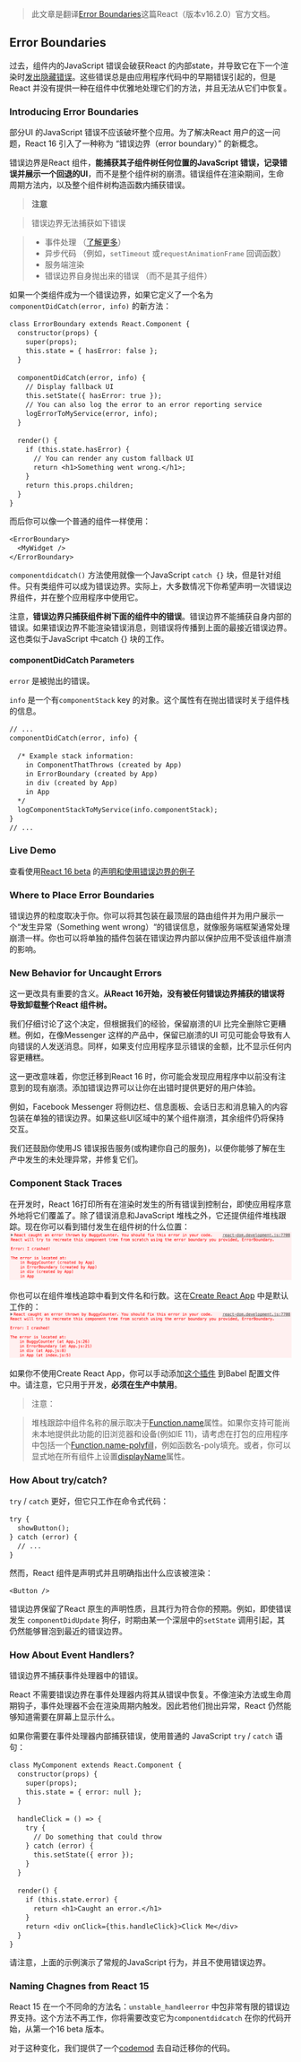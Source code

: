 > 此文章是翻译[Error Boundaries](https://reactjs.org/docs/error-boundaries.html)这篇React（版本v16.2.0）官方文档。

## Error Boundaries

过去，组件内的JavaScript 错误会破获React 的内部state，并导致它在下一个渲染时[发出](https://github.com/facebook/react/issues/4026)[隐藏](https://github.com/facebook/react/issues/6895)[错误](https://github.com/facebook/react/issues/8579)。这些错误总是由应用程序代码中的早期错误引起的，但是React 并没有提供一种在组件中优雅地处理它们的方法，并且无法从它们中恢复。

### Introducing Error Boundaries

部分UI 的JavaScript 错误不应该破坏整个应用。为了解决React 用户的这一问题，React 16 引入了一种称为 “错误边界（error boundary）” 的新概念。

错误边界是React 组件，**能捕获其子组件树任何位置的JavaScript 错误，记录错误并展示一个回退的UI**，而不是整个组件树的崩溃。错误组件在渲染期间，生命周期方法内，以及整个组件树构造函数内捕获错误。

>**注意**

>错误边界无法捕获如下错误

>* 事件处理 （[了解更多](https://reactjs.org/docs/error-boundaries.html#how-about-event-handlers)）
>* 异步代码 （例如，`setTimeout` 或`requestAnimationFrame` 回调函数）
>* 服务端渲染
>* 错误边界自身抛出来的错误 （而不是其子组件）

如果一个类组件成为一个错误边界，如果它定义了一个名为`componentDidCatch(error, info)` 的新方法：

```
class ErrorBoundary extends React.Component {
  constructor(props) {
    super(props);
    this.state = { hasError: false };
  }

  componentDidCatch(error, info) {
    // Display fallback UI
    this.setState({ hasError: true });
    // You can also log the error to an error reporting service
    logErrorToMyService(error, info);
  }

  render() {
    if (this.state.hasError) {
      // You can render any custom fallback UI
      return <h1>Something went wrong.</h1>;
    }
    return this.props.children;
  }
}
```

而后你可以像一个普通的组件一样使用：

```
<ErrorBoundary>
  <MyWidget />
</ErrorBoundary>
```

`componentdidcatch()` 方法使用就像一个JavaScript `catch {}` 块，但是针对组件。只有类组件可以成为错误边界。实际上，大多数情况下你希望声明一次错误边界组件，并在整个应用程序中使用它。

注意，**错误边界只捕获组件树下面的组件中的错误**。错误边界不能捕获自身内部的错误。如果错误边界不能渲染错误消息，则错误将传播到上面的最接近错误边界。这也类似于JavaScript 中catch {} 块的工作。

#### componentDidCatch Parameters

`error` 是被抛出的错误。

`info` 是一个有`componentStack` key 的对象。这个属性有在抛出错误时关于组件栈的信息。

```
// ...
componentDidCatch(error, info) {

  /* Example stack information:
    in ComponentThatThrows (created by App)
    in ErrorBoundary (created by App)
    in div (created by App)
    in App
  */
  logComponentStackToMyService(info.componentStack);
}
// ...
```

### Live Demo

查看使用[React 16 beta](https://github.com/facebook/react/issues/10294) 的[声明和使用错误边界的例子](https://codepen.io/gaearon/pen/wqvxGa?editors=0010)

### Where to Place Error Boundaries

错误边界的粒度取决于你。你可以将其包装在最顶层的路由组件并为用户展示一个“发生异常（Something went wrong）“的错误信息，就像服务端框架通常处理崩溃一样。你也可以将单独的插件包装在错误边界内部以保护应用不受该组件崩溃的影响。

### New Behavior for Uncaught Errors

这一更改具有重要的含义。**从React 16开始，没有被任何错误边界捕获的错误将导致卸载整个React 组件树。**

我们仔细讨论了这个决定，但根据我们的经验，保留崩溃的UI 比完全删除它更糟糕。例如，在像Messenger 这样的产品中，保留已崩溃的UI 可见可能会导致有人向错误的人发送消息。同样，如果支付应用程序显示错误的金额，比不显示任何内容更糟糕。

这一更改意味着，你您迁移到React 16 时，你可能会发现应用程序中以前没有注意到的现有崩溃。添加错误边界可以让你在出错时提供更好的用户体验。

例如，Facebook Messenger 将侧边栏、信息面板、会话日志和消息输入的内容包装在单独的错误边界。如果这些UI区域中的某个组件崩溃，其余组件仍将保持交互。

我们还鼓励你使用JS 错误报告服务(或构建你自己的服务)，以便你能够了解在生产中发生的未处理异常，并修复它们。

### Component Stack Traces

在开发时，React 16打印所有在渲染时发生的所有错误到控制台，即使应用程序意外地将它们覆盖了。除了错误消息和JavaScript 堆栈之外，它还提供组件堆栈跟踪。现在你可以看到错付发生在组件树的什么位置：
![error-boundaries-stack-trace.png](img/error-boundaries-stack-trace.png)

你也可以在组件堆栈追踪中看到文件名和行数。这在[Create React App](https://github.com/facebookincubator/create-react-app) 中是默认工作的：
![error-boundaries-stack-trace-line-numbers.png](img/error-boundaries-stack-trace-line-numbers.png)

如果你不使用Create React App，你可以手动添加[这个插件](https://www.npmjs.com/package/babel-plugin-transform-react-jsx-source) 到Babel 配置文件中。请注意，它只用于开发，**必须在生产中禁用**。

>注意：

>堆栈跟踪中组件名称的展示取决于[Function.name](https://developer.mozilla.org/en-US/docs/Web/JavaScript/Reference/Global_Objects/Function/name)属性。如果你支持可能尚未本地提供此功能的旧浏览器和设备(例如IE 11)，请考虑在打包的应用程序中包括一个[Function.name-polyfill](https://developer.mozilla.org/en-US/docs/Web/JavaScript/Reference/Global_Objects/Function/name)，例如函数名-poly填充。或者，你可以显式地在所有组件上设置[displayName](https://reactjs.org/docs/react-component.html#displayname)属性。

### How About try/catch?

`try` / `catch` 更好，但它只工作在命令式代码：

```
try {
  showButton();
} catch (error) {
  // ...
}
```

然而，React 组件是声明式并且明确指出什么应该被渲染：

```
<Button />
```

错误边界保留了React 原生的声明性质，且其行为符合你的预期。例如，即使错误发生 `componentDidUpdate` 狗仔，时期由某一个深层中的`setState` 调用引起，其仍然能够冒泡到最近的错误边界。

### How About Event Handlers?

错误边界不捕获事件处理器中的错误。

React 不需要错误边界在事件处理器内将其从错误中恢复。不像渲染方法或生命周期钩子，事件处理器不会在渲染周期内触发。因此若他们抛出异常，React 仍然能够知道需要在屏幕上显示什么。

如果你需要在事件处理器内部捕获错误，使用普通的 JavaScript `try` / `catch` 语句：

```
class MyComponent extends React.Component {
  constructor(props) {
    super(props);
    this.state = { error: null };
  }

  handleClick = () => {
    try {
      // Do something that could throw
    } catch (error) {
      this.setState({ error });
    }
  }

  render() {
    if (this.state.error) {
      return <h1>Caught an error.</h1>
    }
    return <div onClick={this.handleClick}>Click Me</div>
  }
}
```

请注意，上面的示例演示了常规的JavaScript 行为，并且不使用错误边界。

### Naming Chagnes from React 15

React 15 在一个不同命的方法名：`unstable_handleerror` 中包非常有限的错误边界支持。这个方法不再工作，你将需要改变它为`componentdidcatch` 在你的代码开始，从第一个16 beta 版本。

对于这种变化，我们提供了一个[codemod](https://github.com/reactjs/react-codemod#error-boundaries) 去自动迁移你的代码。
